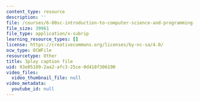 ```yaml
---
content_type: resource
description: ''
file: /courses/6-00sc-introduction-to-computer-science-and-programming-spring-2011/93e051892aa2afc325ce0d418f306190_rM3shFQyieU.srt
file_size: 39961
file_type: application/x-subrip
learning_resource_types: []
license: https://creativecommons.org/licenses/by-nc-sa/4.0/
ocw_type: OCWFile
resourcetype: Other
title: 3play caption file
uid: 93e05189-2aa2-afc3-25ce-0d418f306190
video_files:
  video_thumbnail_file: null
video_metadata:
  youtube_id: null
---
```

